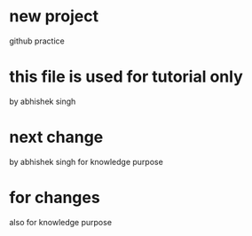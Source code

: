 # new project 
github practice
# this file is used for tutorial only
by abhishek singh
# next change 
by abhishek singh for knowledge purpose
# for changes
also for knowledge purpose
